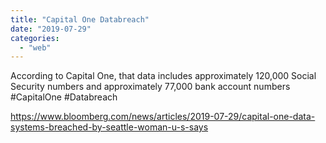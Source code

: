 ```yaml
---
title: "Capital One Databreach"
date: "2019-07-29"
categories: 
  - "web"
---
```


According to Capital One, that data includes approximately 120,000 Social Security numbers and approximately 77,000 bank account numbers #CapitalOne #Databreach

https://www.bloomberg.com/news/articles/2019-07-29/capital-one-data-systems-breached-by-seattle-woman-u-s-says

